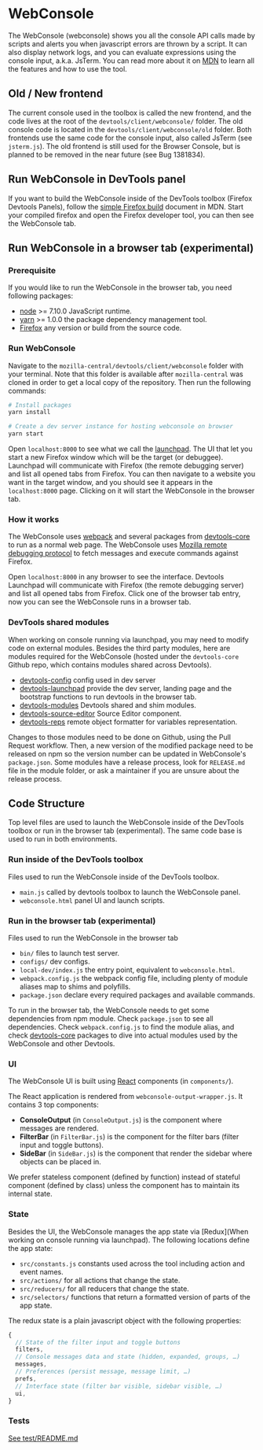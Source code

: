 # WebConsole

The WebConsole (webconsole) shows you all the console API calls made by scripts and alerts
you when javascript errors are thrown by a script.
It can also display network logs, and you can evaluate expressions using the console
input, a.k.a. JsTerm. You can read more about it on [MDN](https://developer.mozilla.org/en-US/docs/Tools/Web_Console)
to learn all the features and how to use the tool.

## Old / New frontend

The current console used in the toolbox is called the new frontend, and the code lives at
the root of the `devtools/client/webconsole/` folder.
The old console code is located in the `devtools/client/webconsole/old` folder.
Both frontends use the same code for the console input, also called JsTerm (see `jsterm.js`).
The old frontend is still used for the Browser Console, but is planned to be removed in the
near future (see Bug 1381834).

## Run WebConsole in DevTools panel

If you want to build the WebConsole inside of the DevTools toolbox (Firefox Devtools Panels),
follow the [simple Firefox build](http://docs.firefox-dev.tools/getting-started/build.html)
document in MDN. Start your compiled firefox and open the Firefox developer tool, you can
then see the WebConsole tab.

## Run WebConsole in a browser tab (experimental)

### Prerequisite

If you would like to run the WebConsole in the browser tab, you need following packages:

* [node](https://nodejs.org/) >= 7.10.0 JavaScript runtime.
* [yarn](https://yarnpkg.com/docs/install) >= 1.0.0 the package dependency management tool.
* [Firefox](https://www.mozilla.org/firefox/new/) any version or build from the source code.

### Run WebConsole

Navigate to the `mozilla-central/devtools/client/webconsole` folder with your terminal.
Note that this folder is available after `mozilla-central` was cloned in order to get a
local copy of the repository. Then run the following commands:

```bash
# Install packages
yarn install

# Create a dev server instance for hosting webconsole on browser
yarn start
```

Open `localhost:8000` to see what we call the [launchpad](https://github.com/devtools-html/devtools-core/tree/master/packages/devtools-launchpad).
The UI that let you start a new Firefox window which will be the target (or debuggee).
Launchpad will communicate with Firefox (the remote debugging server) and list all opened tabs from Firefox.
You can then navigate to a website you want in the target window, and you should see it appears
in the `localhost:8000` page. Clicking on it will start the WebConsole in the browser tab.

### How it works

The WebConsole uses [webpack](https://webpack.js.org/) and several packages from [devtools-core](https://github.com/devtools-html/devtools-core)
to run as a normal web page. The WebConsole uses [Mozilla remote debugging protocol](http://searchfox.org/mozilla-central/source/devtools/docs/backend/protocol.md)
to fetch messages and execute commands against Firefox.

Open `localhost:8000` in any browser to see the
interface. Devtools Launchpad will communicate with Firefox (the remote debugging server)
and list all opened tabs from Firefox. Click one of the browser tab entry, now you can see
the WebConsole runs in a browser tab.

### DevTools shared modules

When working on console running via launchpad, you may need to modify code on external modules.
Besides the third party modules, here are modules required for the WebConsole
(hosted under the `devtools-core` Github repo, which contains modules shared across Devtools).

* [devtools-config](https://github.com/devtools-html/devtools-core/blob/master/packages/devtools-config/#readme) config used in dev server
* [devtools-launchpad](https://github.com/devtools-html/devtools-core/blob/master/packages/devtools-launchpad/#readme) provide the dev server, landing page and the bootstrap functions to run devtools in the browser tab.
* [devtools-modules](https://github.com/devtools-html/devtools-core/blob/master/packages/devtools-modules/#readme) Devtools shared and shim modules.
* [devtools-source-editor](https://github.com/devtools-html/devtools-core/blob/master/packages/devtools-source-editor/#readme) Source Editor component.
* [devtools-reps](https://github.com/devtools-html/debugger.html/blob/master/packages/devtools-reps/#readme) remote object formatter for variables representation.

Changes to those modules need to be done on Github, using the Pull Request workflow.
Then, a new version of the modified package need to be released on npm so the version number
can be updated in WebConsole's `package.json`. Some modules have a release process,
look for `RELEASE.md` file in the module folder, or ask a maintainer if you are
unsure about the release process.

## Code Structure

Top level files are used to launch the WebConsole inside of the DevTools toolbox or run in
the browser tab (experimental). The same code base is used to run in both environments.

### Run inside of the DevTools toolbox

Files used to run the WebConsole inside of the DevTools toolbox.

* `main.js` called by devtools toolbox to launch the WebConsole panel.
* `webconsole.html` panel UI and launch scripts.

### Run in the browser tab (experimental)

Files used to run the WebConsole in the browser tab

* `bin/` files to launch test server.
* `configs/` dev configs.
* `local-dev/index.js` the entry point, equivalent to `webconsole.html`.
* `webpack.config.js` the webpack config file, including plenty of module aliases map to shims and polyfills.
* `package.json` declare every required packages and available commands.

To run in the browser tab, the WebConsole needs to get some dependencies from npm module.
Check `package.json` to see all dependencies. Check `webpack.config.js` to find the module alias,
and check [devtools-core](https://github.com/devtools-html/devtools-core) packages to dive
into actual modules used by the WebConsole and other Devtools.

### UI

The WebConsole UI is built using [React](http://docs.firefox-dev.tools/frontend/react.html)
components (in `components/`).

The React application is rendered from `webconsole-output-wrapper.js`.
It contains 3 top components:
* **ConsoleOutput** (in `ConsoleOutput.js`) is the component where messages are rendered.
* **FilterBar** (in `FilterBar.js`) is the component for the filter bars (filter input and toggle buttons).
* **SideBar** (in `SideBar.js`) is the component that render the sidebar where objects can be placed in.

We prefer stateless component (defined by function) instead of stateful component
(defined by class) unless the component has to maintain its internal state.

### State

Besides the UI, the WebConsole manages the app state via [Redux](When working on console running via launchpad).
The following locations define the app state:

* `src/constants.js` constants used across the tool including action and event names.
* `src/actions/` for all actions that change the state.
* `src/reducers/` for all reducers that change the state.
* `src/selectors/` functions that return a formatted version of parts of the app state.

The redux state is a plain javascript object with the following properties:
```js
{
  // State of the filter input and toggle buttons
  filters,
  // Console messages data and state (hidden, expanded, groups, …)
  messages,
  // Preferences (persist message, message limit, …)
  prefs,
  // Interface state (filter bar visible, sidebar visible, …)
  ui,
}
```

### Tests

[See test/README.md](test/README.md)
